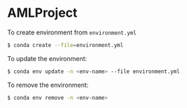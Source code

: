 # AMLProject

To create environment from `environment.yml`

```sh
$ conda create --file=environment.yml
```

To update the environment:

```sh
$ conda env update -n <env-name> --file environment.yml
```

To remove the environment:

```sh
$ conda env remove -n <env-name>
```
